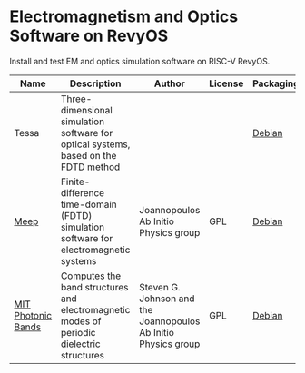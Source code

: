 # Electromagnetism and Optics Software on RevyOS

Install and test EM and optics simulation software on RISC-V RevyOS.

| Name | Description | Author | License | Packaging | Documentation |
|------|-------------|--------|---------|-----------|--------------|
| Tessa | Three-dimensional simulation software for optical systems, based on the FDTD method | | | [Debian](https://packages.debian.org/tessa) | WIP |
| [Meep](https://meep.readthedocs.io/en/latest/) | Finite-difference time-domain (FDTD) simulation software for electromagnetic systems | Joannopoulos Ab Initio Physics group | GPL | [Debian](https://packages.debian.org/meep) | WIP |
| [MIT Photonic Bands](https://ab-initio.mit.edu/wiki/index.php/MIT_Photonic_Bands) | Computes the band structures and electromagnetic modes of periodic dielectric structures | Steven G. Johnson and the Joannopoulos Ab Initio Physics group | GPL | [Debian](https://packages.debian.org/mpb) | WIP |